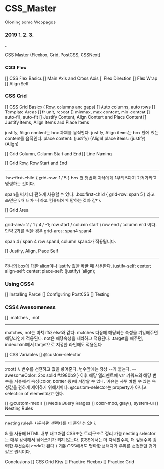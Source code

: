 # CSS_Master

Cloning some Webpages

### 2019 1. 2. 3.

..

CSS Master (Flexbox, Grid, PostCSS, CSSNext)

### CSS Flex

[] CSS Flex Basics
[] Main Axis and Cross Axis
[] Flex Direction
[] Flex Wrap
[] Align Self

### CSS Grid

[] CSS Grid Basics ( Row, columns and gaps)
[] Auto columns, auto rows
[] Template Areas
[] fr unit, repeat
[] minmax, max-content, min-content
[] auto-fill, auto-fit
[] Justify Content, Align Content and Place Content
[] Justify Items, Align Items and Place Items

justify, Align content는 box 자체를 움직인다.
justify, Align items는 box 안에 있는 content를 움직인다.
place content: (justify) (Align)
place items: (justify) (Align)

[] Grid Column, Column Start and End
[] Line Naming

[] Grid Row, Row Start and End

---

.box:first-child {
grid-row: 1 / 5
}
box 안 첫번째 자식에게 1부터 5까지 가져가라고 명령하는 것이다.

span을 써서 더 편하게 사용할 수 있다.
.box:first-child {
grid-row: span 5
}
라고 쓰면은 5개 너가 써 라고 컴퓨터에게 말하는 것과 같다.

[] Grid Area

---

grid-area: 2 / 1 / 4 / -1;
row start / column start / row end / column end 이다.
만약 2개를 적을 경우
grid-area: span4 span4

span 4 / span 4
row span4, column span4가 적용됩니다.

[] Justify, Align, Place Self

---

하나의 box에 대한 align이나 justify 값을 바꿀 때 사용한다.
justify-self: center;
align-self: center;
place-self: (justify) (align);

### Using CSS4

[] Installing Parcel
[] Configuring PostCSS
[] Testing

### CSS4 Awesomeness

[] :matches , :not

---

matches, not는 마치 if와 else와 같다.
matches 다음에 해당되는 속성을 기입해주면 해당라인에 적용된다.
not은 해당속성을 제외하고 적용된다.
.target을 해주면, index.html에서 target으로 지정한 라인에도 적용된다.

[] CSS Variables
[] @custom-selector

---

:root{
// 변수를 선언하고 값을 넣어준다. 변수앞에는 항상 --가 붙는다.
--awesomeColor: 2px solid #2980b9
}
이후 해당 엘리멘트에 var 키워드와 해당 변수를 사용해서 속성(color, border 등)에 저장할 수 있다.
이유는 자주 바뀔 수 있는 속성값을 편하게 제어하기 위해서이다.
@custom-selector는 property가 아니고 selection of element라고 한다.

[] @custom-media
[] Media Query Ranges
[] color-mod, gray(), system-ui
[] Nesting Rules

---

nesting rule을 사용하면 셀렉터를 더 줄일 수 있다.

& 를 사용해 HTML 내부 태그처럼 CSS또한 트리구조로 정리 가능
nesting selector는 매우 강력해서 덮어쓰기가 되지 않는다.
(CSS에서는 더 자세할수록, 더 깊을수록 강력한 우선순위 code가 된다.)
기존 CSS에서도 명확한 선택자가 우위를 선점했던 것가 같은 원리이다.

Conclusions
[] CSS Grid Kiss
[] Practice Flexbox
[] Practice Grid
